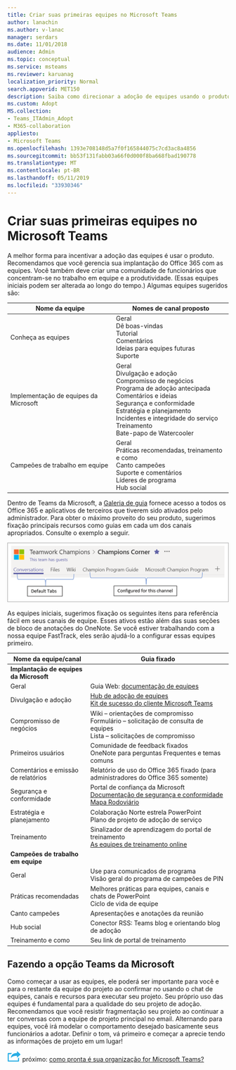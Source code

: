 ```yaml
---
title: Criar suas primeiras equipes no Microsoft Teams
author: lanachin
ms.author: v-lanac
manager: serdars
ms.date: 11/01/2018
audience: Admin
ms.topic: conceptual
ms.service: msteams
ms.reviewer: karuanag
localization_priority: Normal
search.appverid: MET150
description: Saiba como direcionar a adoção de equipes usando o produto.
ms.custom: Adopt
MS.collection:
- Teams_ITAdmin_Adopt
- M365-collaboration
appliesto:
- Microsoft Teams
ms.openlocfilehash: 1393e708148d5a7f0f165844075c7cd3ac8a4856
ms.sourcegitcommit: bb53f131fabb03a66f0d000f8ba668fbad190778
ms.translationtype: MT
ms.contentlocale: pt-BR
ms.lasthandoff: 05/11/2019
ms.locfileid: "33930346"
---
```

# <a name="create-your-first-teams-in-microsoft-teams"></a>Criar suas primeiras equipes no Microsoft Teams

A melhor forma para incentivar a adoção das equipes é usar o produto. Recomendamos que você gerencia sua implantação do Office 365 com as equipes. Você também deve criar uma comunidade de funcionários que concentram-se no trabalho em equipe e a produtividade. (Essas equipes iniciais podem ser alterada ao longo do tempo.) Algumas equipes sugeridos são:

| Nome da equipe | Nomes de canal proposto |
| --------- | ---------------------- |
| Conheça as equipes | Geral</br> Dê boas-vindas</br> Tutorial</br>Comentários </br> Ideias para equipes futuras </br> Suporte |
| Implementação de equipes da Microsoft | Geral <br/> Divulgação e adoção <br/> Compromisso de negócios <br/> Programa de adoção antecipada <br/> Comentários e ideias <br/> Segurança e conformidade <br/> Estratégia e planejamento <br/> Incidentes e integridade do serviço <br/> Treinamento <br/> Bate-papo de Watercooler |
| Campeões de trabalho em equipe | Geral <br/> Práticas recomendadas, treinamento e como <br/> Canto campeões <br/> Suporte e comentários <br/> Líderes de programa <br/> Hub social |

Dentro de Teams da Microsoft, a [Galeria de guia](https://docs.microsoft.com/en-us/microsoftteams/platform/concepts/tabs/tabs-overview) fornece acesso a todos os Office 365 e aplicativos de terceiros que tiverem sido ativados pelo administrador. Para obter o máximo proveito do seu produto, sugerimos fixação principais recursos como guias em cada um dos canais apropriados. Consulte o exemplo a seguir.

![Guias personalizadas e padrão](media/teams-adoption-tab-example.png)

As equipes iniciais, sugerimos fixação os seguintes itens para referência fácil em seus canais de equipe. Esses ativos estão além das suas seções de bloco de anotações do OneNote. Se você estiver trabalhando com a nossa equipe FastTrack, eles serão ajudá-lo a configurar essas equipes primeiro. 

|Nome da equipe/canal | Guia fixado |
|----------------- | ---------- |
| **Implantação de equipes da Microsoft** ||
| Geral | Guia Web: [documentação de equipes](https://aka.ms/SuccessWithTeams) |
| Divulgação e adoção | [Hub de adoção de equipes](https://aka.ms/DriveTeamsAdoption)<br/>[Kit de sucesso do cliente Microsoft Teams](https://download.microsoft.com/download/A/E/9/AE984CD4-CF4B-41E7-9ABD-6735E3F01897/MicrosoftTeamsCustomerSuccessKit.zip)|
| Compromisso de negócios | Wiki – orientações de compromisso<br/>Formulário – solicitação de consulta de equipes<br/>Lista – solicitações de compromisso |
|Primeiros usuários | Comunidade de feedback fixados <br/> OneNote para perguntas Frequentes e temas comuns |
| Comentários e emissão de relatórios | Relatório de uso do Office 365 fixado (para administradores do Office 365 somente) |
| Segurança e conformidade | Portal de confiança da Microsoft <br/> [Documentação de segurança e conformidade](https://docs.microsoft.com/en-us/office365/securitycompliance/index)<br/> [Mapa Rodoviário](https://docs.microsoft.com/office365/securitycompliance/security-roadmap) |
| Estratégia e planejamento | Colaboração Norte estrela PowerPoint <br/> Plano de projeto de adoção de serviço |
| Treinamento | Sinalizador de aprendizagem do portal de treinamento <br/> [As equipes de treinamento online](https://aka.ms/TeamsTraining) |
| **Campeões de trabalho em equipe**|  |
| Geral | Use para comunicados de programa <br/> Visão geral do programa de campeões de PIN |
| Práticas recomendadas | Melhores práticas para equipes, canais e chats de PowerPoint <br/> Ciclo de vida de equipe |
| Canto campeões | Apresentações e anotações da reunião |
| Hub social | Conector RSS: Teams blog e orientando blog de adoção |
| Treinamento e como | Seu link de portal de treinamento |

## <a name="making-the-switch-to-microsoft-teams"></a>Fazendo a opção Teams da Microsoft

Como começar a usar as equipes, ele poderá ser importante para você e para o restante da equipe do projeto ao confirmar no usando o chat de equipes, canais e recursos para executar seu projeto. Seu próprio uso das equipes é fundamental para a qualidade do seu projeto de adoção. Recomendamos que você resistir fragmentação seu projeto ao continuar a ter conversas com a equipe de projeto principal no email. Alternando para equipes, você irá modelar o comportamento desejado basicamente seus funcionários a adotar. Definir o tom, vá primeiro e começar a aprecie tendo as informações de projeto em um lugar!  

![Ícone de etapas próximo](media/teams-adoption-next-icon.png) próximo: [como pronta é sua organização for Microsoft Teams?](teams-adoption-assess-readiness.md)
